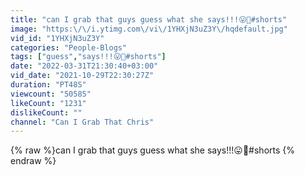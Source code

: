 ```yaml
---
title: "can I grab that guys guess what she says!!!😛🥵#shorts"
image: "https:\/\/i.ytimg.com\/vi\/1YHXjN3uZ3Y\/hqdefault.jpg"
vid_id: "1YHXjN3uZ3Y"
categories: "People-Blogs"
tags: ["guess","says!!!😛🥵#shorts"]
date: "2022-03-31T21:30:40+03:00"
vid_date: "2021-10-29T22:30:27Z"
duration: "PT48S"
viewcount: "50585"
likeCount: "1231"
dislikeCount: ""
channel: "Can I Grab That Chris"
---
```

{% raw %}can I grab that guys guess what she says!!!😛🥵#shorts {% endraw %}
